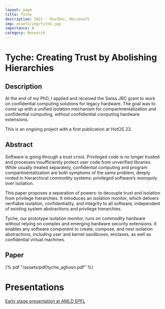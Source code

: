 ```yaml
---
layout: page
title: Tyche
description: 2021 - PostDoc, Microsoft
img: assets/img/tyche.jpg
importance: 8
category: Research 
---
```


# Tyche: Creating Trust by Abolishing Hierarchies

## Description

At the end of my PhD, I applied and received the Swiss JRC grant to work on confidential computing solutions for legacy hardware.
The goal was to come up with a unified isolation mechanism for compartmentalization and confidential computing, without confidiential computing hardware extensions.

This is an ongoing project with a first publication at HotOS 23.

## Abstract

Software is going through a trust crisis.
Privileged code is no longer trusted and processes insufficiently protect user code from unverified libraries. While usually treated separately, confidential computing and program compartmentalization are both symptoms of the same problem, deeply rooted in hierarchical commodity systems: privileged software’s monopoly over isolation.

This paper proposes a separation of powers: to decouple trust and isolation from privilege hierarchies.
It introduces an isolation monitor, which delivers verifiable isolation, confidentiality, and integrity to all software, independent of existing system abstractions and privilege hierarchies.

Tyche, our prototype isolation monitor, runs on commodity hardware without relying on complex and emerging hardware security extensions.
It enables any software component to create, compose, and nest isolation abstractions, including user and kernel sandboxes, enclaves, as well as confidential virtual machines.

## Paper

{% pdf "/assets/pdf/tyche_aghosn.pdf" %}

# Presentations

<a href='https://youtu.be/pXv3IU9DJAM?t=1153'>Early stage presentation at AMLD EPFL</a>
